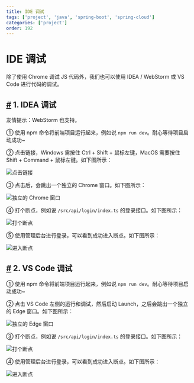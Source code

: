 ```yaml
---
title: IDE 调试
tags: ['project', 'java', 'spring-boot', 'spring-cloud']
categories: ['project']
order: 192
---
```

# IDE 调试

除了使用 Chrome 调试 JS 代码外，我们也可以使用 IDEA / WebStorm 或 VS Code 进行代码的调试。

 ## [#](#_1-idea-调试) 1. IDEA 调试

 友情提示：WebStorm 也支持。

 ① 使用 npm 命令将前端项目运行起来，例如说 `npm run dev`。耐心等待项目启动成功~

 ② 点击链接，Windows 需按住 Ctrl + Shift + 鼠标左键，MacOS 需要按住 Shift + Command + 鼠标左键。如下图所示：

 ![点击链接](https://doc.iocoder.cn/img/Vue3/IDE%E8%B0%83%E8%AF%95/idea-01.png)

 ③ 点击后，会跳出一个独立的 Chrome 窗口。如下图所示：

 ![独立的 Chrome 窗口](https://doc.iocoder.cn/img/Vue3/IDE%E8%B0%83%E8%AF%95/idea-02.png)

 ④ 打个断点，例如说 `/src/api/login/index.ts` 的登录接口。如下图所示：

 ![打个断点](https://doc.iocoder.cn/img/Vue3/IDE%E8%B0%83%E8%AF%95/idea-03.png)

 ⑤ 使用管理后台进行登录，可以看到成功进入断点。如下图所示：

 ![进入断点](https://doc.iocoder.cn/img/Vue3/IDE%E8%B0%83%E8%AF%95/idea-04.png)

 ## [#](#_2-vs-code-调试) 2. VS Code 调试

 ① 使用 npm 命令将前端项目运行起来，例如说 `npm run dev`。耐心等待项目启动成功~

 ② 点击 VS Code 左侧的运行和调试，然后启动 Launch，之后会跳出一个独立的 Edge 窗口。如下图所示：

 ![独立的 Edge 窗口](https://doc.iocoder.cn/img/Vue3/IDE%E8%B0%83%E8%AF%95/vscode-01.png)

 ③ 打个断点，例如说 `/src/api/login/index.ts` 的登录接口。如下图所示：

 ![打个断点](https://doc.iocoder.cn/img/Vue3/IDE%E8%B0%83%E8%AF%95/vscode-02.png)

 ④ 使用管理后台进行登录，可以看到成功进入断点。如下图所示：

 ![进入断点](https://doc.iocoder.cn/img/Vue3/IDE%E8%B0%83%E8%AF%95/vscode-03.png)


